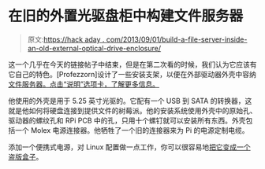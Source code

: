 # 在旧的外置光驱盘柜中构建文件服务器

> 原文:[https://hack aday . com/2013/09/01/build-a-file-server-inside-an-old-external-optical-drive-enclosure/](https://hackaday.com/2013/09/01/build-a-file-server-inside-an-old-external-optical-drive-enclosure/)

这一个几乎在今天的链接帖子中结束，但是在第二次看的时候，我们认为它应该有它自己的特色。[Profezzorn]设计了一些安装支架，以便在外部驱动器外壳中容纳[文件服务器。点击“说明”选项卡，了解更多信息。](http://www.thingiverse.com/thing:141372)

他使用的外壳是用于 5.25 英寸光驱的。它配有一个 USB 到 SATA 的转换器，这就是他如何将硬盘连接到提供文件的树莓派。他的安装系统使用外壳中的原始孔、驱动器的螺纹孔和 RPi PCB 中的孔，只用十个螺钉就可以安装所有东西。外壳包括一个 Molex 电源连接器。他牺牲了一个旧的连接器来为 Pi 的电源定制电缆。

添加一个便携式电源，对 Linux 配置做一点工作，你可以很容易地[把它变成一个盗版盒子](http://hackaday.com/2013/01/12/a-pirate-box-for-sharing-files/)。